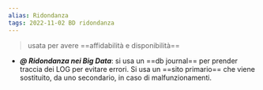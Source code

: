 ```yaml
---
alias: Ridondanza
tags: 2022-11-02 BD ridondanza
---
```

> usata per avere ==affidabilità e disponibilità==

- ***@ Ridondanza nei Big Data***: si usa un ==db journal== per prender traccia dei LOG per evitare errori. Si usa un ==sito primario== che viene sostituito, da uno secondario, in caso di malfunzionamenti.
